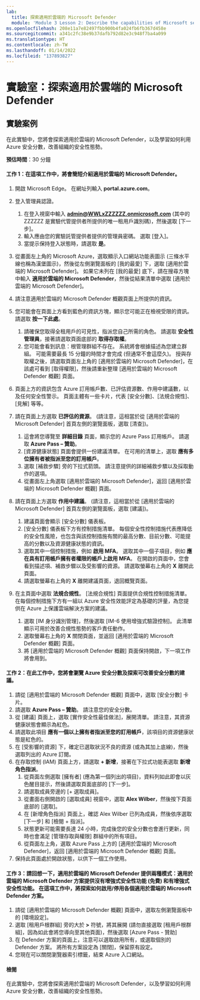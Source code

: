 ```yaml
---
lab:
  title: 探索適用於雲端的 Microsoft Defender
  module: 'Module 3 Lesson 2: Describe the capabilities of Microsoft security solutions: Describe security management capabilities of Azure'
ms.openlocfilehash: 208e11a7e82497fbb900b4fa024fb6fb367d458e
ms.sourcegitcommit: a341c2fc38e9b37dafb792d82e3c948f7ba4a099
ms.translationtype: HT
ms.contentlocale: zh-TW
ms.lasthandoff: 01/14/2022
ms.locfileid: "137893827"
---
```

# <a name="lab-explore-microsoft-defender-for-cloud"></a>實驗室：探索適用於雲端的 Microsoft Defender

## <a name="lab-scenario"></a>實驗案例
在此實驗中，您將會探索適用於雲端的 Microsoft Defender，以及學習如何利用 Azure 安全分數，改善組織的安全性態勢。

**預估時間**：30 分鐘

#### <a name="task-1-in-this-task-you-will-take-a-brief-tour-of-microsoft-defender-for-cloud"></a>工作 1：在這項工作中，將會簡短介紹適用於雲端的 Microsoft Defender。
1.  開啟 Microsoft Edge。 在網址列輸入 **portal.azure.com**。

1. 登入管理員認證。
    1. 在登入視窗中輸入 **admin@WWLxZZZZZZ.onmicrosoft.com** (其中的 ZZZZZZ 是實驗代管提供者所提供的唯一租用戶識別碼)，然後選取 [下一步]。
    1. 輸入應由您的實驗託管提供者提供的管理員密碼。 選取 [登入]。
    1. 當提示保持登入狀態時，請選取 **是**。

1. 從畫面左上角的 Microsoft Azure，選取顯示入口網站功能表圖示 (三條水平線也稱為漢堡圖示)，然後從左側瀏覽面板的 [我的最愛] 下，選取 [適用於雲端的 Microsoft Defender]。  如果它未列在 [我的最愛] 底下，請在搜尋方塊中輸入 **適用於雲端的 Microsoft Defender**，然後從結果清單中選取 [適用於雲端的 Microsoft Defender]。

1. 請注意適用於雲端的 Microsoft Defender 概觀頁面上所提供的資訊。  

1. 您可能會在頁面上方看到藍色的資訊方塊，顯示您可能正在檢視受限的資訊。  請選取 **按一下此處**。
    1. 請確保您取得全租用戶的可見性，指派您自己所需的角色。  請選取 **安全性管理員**，接著請選取頁面底部的 **取得存取權**。
    1. 您可能會看到訊息：根管理群組不存在。  系統將會根據描述為您建立群組。  可能需要最長 15 分鐘的時間才會完成 (但通常不會這麼久)。  授與存取權之後，請選取頁面左上角的 [適用於雲端的 Microsoft Defender]，在該處可看到 [取得權限]，然後請重新整理 [適用於雲端的 Microsoft Defender 概觀] 頁面。

1. 頁面上方的資訊包含 Azure 訂用帳戶數、已評估資源數、作用中建議數，以及任何安全性警示。  頁面主體有一些卡片，代表 [安全分數]、[法規合規性]、[見解] 等等。  

1. 請在頁面上方選取 **已評估的資源**。  (請注意，這相當於從 [適用於雲端的 Microsoft Defender] 首頁左側的瀏覽面板，選取 [清查])。
    1. 這會將您導覽至 **詳細目錄** 頁面，顯示您的 Azure Pass 訂用帳戶。  請選取 **Azure Pass – 贊助**。
    1. [資源健康狀態] 頁面會提供一份建議清單。  在可用的清單上，選取 **應有多位擁有者被指派至您的訂用帳戶**。
    1. 選取 [補救步驟] 旁的下拉式箭頭。 請注意提供的詳細補救步驟以及採取動作的選項。  
    1. 從畫面左上角選取 [適用於雲端的 Microsoft Defender]，返回 [適用於雲端的 Microsoft Defender 概觀] 頁面。

1. 請在頁面上方選取 **作用中建議**。  (請注意，這相當於從 [適用於雲端的 Microsoft Defender] 首頁左側的瀏覽面板，選取 [建議])。
    1. 建議頁面會顯示 [安全分數] 儀表板。
    1. [安全分數] 儀表板下方有控制措施清單。 每個安全性控制措施代表應降低的安全性風險，也包含與該控制措施有關的最高分數、目前分數、可能提高的分數以及資源健康狀態的資訊。  
    1. 選取其中一個控制措施，例如 **啟用 MFA**。  選取其中一個子項目，例如 **應在具有訂用帳戶擁有者權限的帳戶上啟用 MFA**。  在開啟的頁面中，您會看到描述項、補救步驟以及受影響的資源。 請選取螢幕右上角的 **X** 離開此頁面。
    1. 請選取螢幕右上角的 **X** 離開建議頁面，退回概覽頁面。

1. 在主頁面中選取 **法規合規性**。 [法規合規性] 頁面提供合規性控制措施清單。  在每個控制措施下方有一組以 Azure 安全性效能評定為基礎的評量，為您提供在 Azure 上保護雲端解決方案的建議。
    1. 選取 [IM 身分識別管理]，然後選取 [IM-6 使用增強式驗證控制]。  此清單顯示可用於改善合規性態勢的客戶責任動作。
    1. 選取螢幕右上角的 **X** 關閉頁面，並返回 [適用於雲端的 Microsoft Defender 概觀] 頁面。 
    1. 將 [適用於雲端的 Microsoft Defender 概觀] 頁面保持開啟，下一項工作將會用到。


#### <a name="task-2-in-this-task-you-will-navigate-to-azure-secure-score-and-explore-recommendations-that-can-improve-your-secure-score"></a>工作 2：在此工作中，您將會瀏覽 Azure 安全分數及探索可改善安全分數的建議。 

1. 請從 [適用於雲端的 Microsoft Defender 概觀] 頁面中，選取 [安全分數] 卡片。
1. 請選取 **Azure Pass – 贊助**。  請注意您的安全分數。
1. 從 [建議] 頁面上，選取 [實作安全性最佳做法]，展開清單。 請注意，其資源健康狀態會顯示為紅色。
1. 請選取此項目 **應有一個以上擁有者指派至您的訂用帳戶**，該項目的資源健康狀態是紅色的。 
1. 在 [受影響的資源] 下，確定已選取狀況不良的資源 (或為其加上底線)，然後選取列出的 Azure 訂閱。
1. 在存取控制 (IAM) 頁面上方，請選取 **+ 新增**，接著在下拉式功能表選取 **新增角色指派**。
    1. 從頁面左側選取 [擁有者] (應為第一個列出的項目)，資料列如此即會以灰色醒目提示，然後請選取頁面底部的 [下一步]。
    1. 請選取成員旁邊的 [+ 選取成員]。 
    1. 從畫面右側開啟的 [選取成員] 視窗中，選取 **Alex Wilber**，然後按下頁面底部的 [選取]。  
    1. 在 [新增角色指派] 頁面上，確認 Alex Wilber 已列為成員，然後依序選取 [下一步] 和 [檢閱 + 指派]。
    1. 狀態更新可能需要長達 24 小時，完成後您的安全分數也會進行更新，同時也會滿足 [管理存取與權限] 群組中的所有項目。
    1. 從頁面左上角，選取 Azure Pass 上方的 [適用於雲端的 Microsoft Defender]，返回 [適用於雲端的 Microsoft Defender 概觀] 頁面。
1. 保持此頁面處於開啟狀態，以供下一個工作使用。


#### <a name="task-3--recall-that-microsoft-defender-for-cloud-is-offered-in-two-modes-without-enhanced-security-features-free-and-with-enhanced-security-features-which-are-available-through-the-microsoft-defender-for-cloud-plans-in-this-task-you-discover-how-to-enabledisable-the-various-microsoft-defender-for-cloud-plans"></a>工作 3：請回想一下，適用於雲端的 Microsoft Defender 提供兩種模式：適用於雲端的 Microsoft Defender 方案提供沒有增強式安全性功能 (免費) 和有增強式安全性功能。 在這項工作中，將探索如何啟用/停用各個適用於雲端的 Microsoft Defender 方案。

1.  請從 [適用於雲端的 Microsoft Defender 概觀] 頁面中，選取左側瀏覽面板中的 [環境設定]。
1. 選取 [租用戶根群組] 旁的大於 **>** 符號，將其展開 (請勿直接選取 [租用戶根群組]，因為如此會將您導向至其他頁面)，然後選取 [Azure Pass - 贊助]
1.  在 Defender 方案的頁面上，注意可以選取啟用所有，或選取個別的 Defender 方案。 將所有方案設定為 [關閉]，保留原有設定。
1.  您現在可以關閉瀏覽器索引標籤，結束 Azure 入口網站。


#### <a name="review"></a>檢閱
在此實驗中，您將會探索適用於雲端的 Microsoft Defender，以及學習如何利用 Azure 安全分數，改善組織的安全性態勢。

